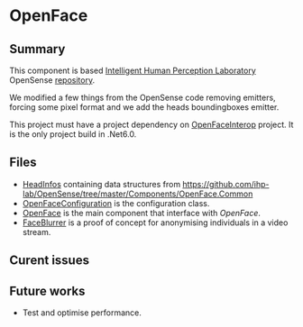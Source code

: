 ﻿# OpenFace

## Summary
This component is based [Intelligent Human Perception Laboratory](https://www.ihp-lab.org/) OpenSense [repository](https://github.com/ihp-lab/OpenSense/tree/master/Components/OpenFace.Windows).

We modified a few things from the OpenSense code removing emitters, forcing some pixel format and we add the heads boundingboxes emitter.

This project must have a project dependency on [OpenFaceInterop](../../Interop/OpenFaceInterop) project. It is the only project build in .Net6.0.

## Files
* [HeadInfos](src/HeadInfos.cs) containing data structures from https://github.com/ihp-lab/OpenSense/tree/master/Components/OpenFace.Common
* [OpenFaceConfiguration](src/OpenFaceConfiguration.cs) is the configuration class.
* [OpenFace](src/OpenFace.cs) is the main component that interface with *OpenFace*.
* [FaceBlurrer](src/FaceBlurrer.cs) is a proof of concept for anonymising individuals in a video stream.

## Curent issues

## Future works
* Test and optimise performance.
